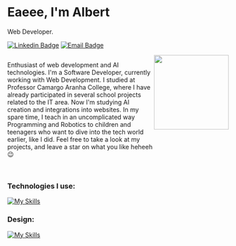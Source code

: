 # Eaeee, I'm Albert

Web Developer.

[![Linkedin Badge](https://img.shields.io/badge/Albert%20Smaczylo-informational?style=flat&logo=linkedin&logoColor=white&link=https://www.linkedin.com/in/albert-smaczylo-2918ba272/)](https://www.linkedin.com/in/albert-smaczylo-2918ba272/)
[![Email Badge](https://img.shields.io/badge/albertsmaczylo@gmail.com-informational?style=flat&logo=gmail&logoColor=white&link=mailto:albertsmaczylo@gmail.com)](mailto:albertsmaczylo@gmail.com)

<div style="display: flex; flex-direction: row; ">
  
Enthusiast of web development and AI technologies.
I'm a Software Developer, currently working with Web Development. I studied at Professor Camargo Aranha College, where I have already participated in several school projects related to the IT area. Now I'm studying AI creation and integrations into websites. In my spare time, I teach in an uncomplicated way Programming and Robotics to children and teenagers who want to dive into the tech world earlier, like I did. Feel free to take a look at my projects, and leave a star on what you like heheeh 😉
  
  <img height="170em" src="https://github-readme-stats.vercel.app/api/top-langs/?username=albberrrt&layout=compact&theme=buefy">
</div>
<br>

<h3>Technologies I use:</h3>

[![My Skills](https://skillicons.dev/icons?i=next,react,typescript,javascript,java,firebase,prisma,mysql,mongodb,linux&)](https://skillicons.dev)

<h3>Design: </h3>

[![My Skills](https://skillicons.dev/icons?i=ps,ai,figma)](https://skillicons.dev)


